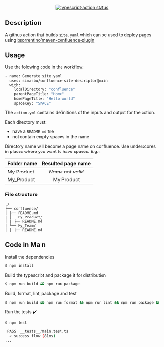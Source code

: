 <p align="center">
  <a href="https://github.com/simasbu/confluence-site-descriptor/actions"><img alt="typescript-action status" src="https://github.com/simasbu/confluence-site-descriptor/workflows/build-test/badge.svg"></a>
</p>

## Description

A github action that builds `site.yaml` which can be used to deploy pages using [bsorrentino/maven-confluence-plugin](https://github.com/bsorrentino/maven-confluence-plugin)

## Usage

Use the folowing code in the workflow:

```bash
- name: Generate site.yaml
  uses: simasbu/confluence-site-descriptor@main
  with:
    localDirectory: "confluence"
    parentPageTitle: "Home"
    homePageTitle: "Hello world"
    spaceKey: "SPACE"
```

The `action.yml` contains definitions of the inputs and output for the action.

Each directory must:

- have a `README.md` file
- not contain empty spaces in the name

Directory name will become a page name on confluence. Use underscores in places where you want to have spaces. E.g.:

| Folder name | Resulted page name |
| ----------- | :----------------: |
| My Product  |  _Name not valid_  |
| My_Product  |     My Product     |

### File structure

`./`  
`├── confluence/`  
`| ├── README.md`  
`| ├── My_Product/`  
`│ | ├── README.md`  
`| └── My_Team/`  
`│ | ├── README.md`

## Code in Main

Install the dependencies

```bash
$ npm install
```

Build the typescript and package it for distribution

```bash
$ npm run build && npm run package
```

Build, format, lint, package and test

```bash
$ npm run build && npm run format && npm run lint && npm run package && npm test
```

Run the tests :heavy_check_mark:

```bash
$ npm test

 PASS  __tests__/main.test.ts
  ✓ success flow (81ms)
...
```
